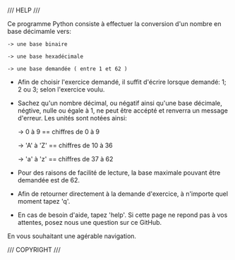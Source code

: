 /// HELP ///

Ce programme Python consiste à effectuer la conversion d'un nombre en base décimamle vers:

    -> une base binaire

    -> une base hexadécimale

    -> une base demandée ( entre 1 et 62 )  

 - Afin de choisir l'exercice demandé, il suffit d'écrire lorsque demandé: 1; 2 ou 3; selon l'exercice voulu.
 - Sachez qu'un nombre décimal, ou négatif ainsi qu'une base décimale, négtive, nulle ou égale à 1, ne peut être accépté et renverra un message d'erreur. 
 Les unités sont notées ainsi: 
 
    -> 0 à 9 == chiffres de 0 à 9
   
    -> 'A' à 'Z' == chiffres de 10 à 36
    
    -> 'a' à 'z' == chiffres de 37 à 62
    
 - Pour des raisons de facilité de lecture, la base maximale pouvant être demandée est de 62.
 - Afin de retourner directement à la demande d'exercice, à n'importe quel moment tapez 'q'.
 - En cas de besoin d'aide, tapez 'help'. Si cette page ne repond pas à vos attentes, posez nous une question sur ce GitHub.
 
 En vous souhaitant une agérable navigation.

/// COPYRIGHT ///
